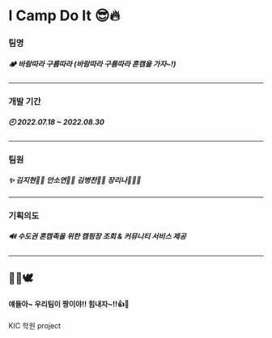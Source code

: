 # I Camp Do It 😎🔥
### 팀명
##### 🏕 바람따라 구름따라 (바람따라 구름따라 혼캠을 가자~!)
***
### 개발 기간
##### 🕘 2022.07.18 ~ 2022.08.30
***
### 팀원
##### ✨ 김지현🙆‍♀️ 안소연🧏‍♀️ 김병찬💁‍♂️ 장리나🙋🏻‍♀️
***
### 기획의도
##### 🔊 수도권 혼캠족을 위한 캠핑장 조회 & 커뮤니티 서비스 제공
***
## 🥇💌🕊
#### 얘들아~ 우리팀이 짱이야!! 힘내자~!!👍💖

KIC 학원 project
